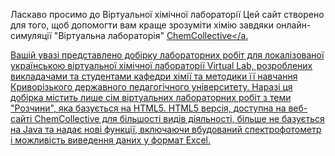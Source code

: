 Ласкаво просимо до Віртуальної хімічної лабораторії
Цей сайт створено для того, щоб допомогти вам краще зрозуміти хімію завдяки онлайн-симуляції "Віртуальна лабораторія" <a href="https://chemcollective.org">ChemCollective</a.

Вашій увазі представлено добірку лабораторних робіт для локалізованої українською віртуальної хімічної лабораторії Virtual Lab, розроблених викладачами та студентами кафедри хімії та методики її навчання Криворізького державного педагогічного університету. Наразі ця добірка містить лише сім віртуальних лабораторних робіт з теми "Розчини", яка базується на HTML5.
HTML5 версія, доступна на веб-сайті ChemCollective для більшості видів діяльності, більше не базується на Java та надає нові функції, включаючи вбудований спектрофотометр і можливість виведення даних у формат Excel.
